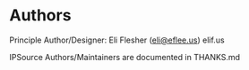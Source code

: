 Authors
=======
Principle Author/Designer: Eli Flesher (eli@eflee.us) elif.us

IPSource Authors/Maintainers are documented in THANKS.md